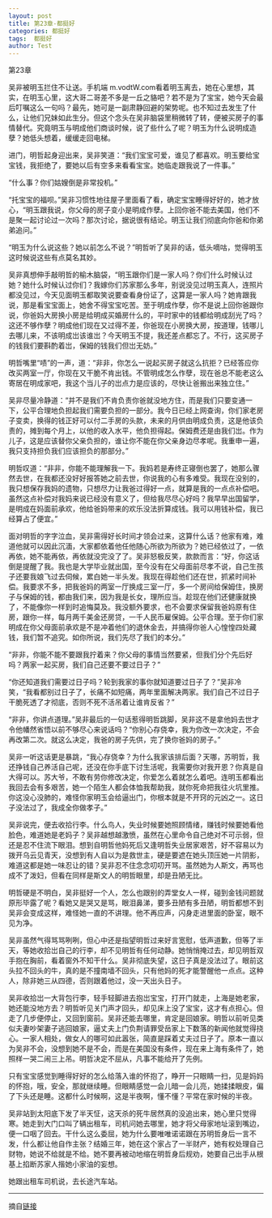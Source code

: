```yaml
---
layout: post
title: 第23章-都挺好
categories: 都挺好
tags:  都挺好
author: Test
---
```


第23章

吴非被明玉拦住不让送。手机端 m.vodtW.com看着明玉离去，她在心里想，其实，在明玉心里，这大哥二哥差不多是一丘之貉吧？若不是为了宝宝，她今天会最后叮嘱这么一句吗？最先，她可是一副肃静回避的架势呢。也不知过去发生了什么，让他们兄妹如此生分。但这个念头在吴非脑袋里稍微转了转，便被买房子的事情替代。究竟明玉与明成他们商谈时候，说了些什么了呢？明玉为什么说明成造孽？她低头想着，缓缓走回电梯。



进门，明哲起身迎出来，吴非笑道：“我们宝宝可爱，谁见了都喜欢。明玉要给宝宝钱，我拒绝了，要她以后有空多来看看宝宝。她临走跟我说了一件事。”



“什么事？你们姑嫂倒是非常投机。”



“托宝宝的福呗。”吴非习惯性地往屋子里面看了看，确定宝宝睡得好好的，她才放心，“明玉跟我说，你父母的房子变小是明成作孽。上回你爸不能去美国，他们不是聚一起讨论过一次吗？那次讨论，据说很有结论。明玉让我们彻底向你爸和你弟弟追问。”



“明玉为什么说这些？她以前怎么不说？”明哲听了吴非的话，低头嘀咕，觉得明玉这时候说这些有点莫名其妙。



吴非真想伸手敲明哲的榆木脑袋，“明玉跟你们是一家人吗？你们什么时候认过她？她什么时候认过你们？我嫁你们苏家那么多年，别说没见过明玉真人，连照片都没见过，今天见面明玉都取笑说要查看身份证了，这算是一家人吗？她肯跟我说，那是看宝宝面上，她舍不得宝宝吃苦。至于明成作孽，你不是说上回你爸跟你说，你爸妈大房换小房是给明成买婚房什么的，平时家中的钱都给明成刮光了吗？这还不够作孽？明成他们现在又过得不差，你爸现在小房换大房，按道理，钱哪儿去哪儿来，不该明成岀该谁岀？今天明玉不提，我还差点都忘了。不行，这买房子的钱我们要斟酌着岀，保姆的钱我们但岀无妨。”



明哲嘴里“啧”的一声，道：“非非，你怎么一说起买房子就这么抗拒？已经答应你改买两室一厅，你现在又干脆不肯出钱。不管明成怎么作孽，现在爸总不能老这么寄居在明成家吧，我这个当儿子的岀点力是应该的，尽快让爸搬出来独立住。”



吴非尽量冷静道：“并不是我们不肯负责你爸就没地方住，而是我们只要变通一下，公平合理地负担起我们需要负担的一部分。我今日已经上网查询，你们家老房子变卖，换得的钱正好可以付二手房的头款，未来的月供由明成负责，这是他该负责的，摊到每个月上，以他的收入水平，他负担得起。保姆费还是由我们岀。作为儿子，这是应该替你父亲负担的，谁让你不能在你父亲身边尽孝呢。我重申一遍，我只支持担负我们应该担负的那部分。”



明哲叹道：“非非，你能不能理解我一下。我妈若是寿终正寝倒也罢了，她那么骤然去世，在我都还没好好报答她之前去世，你说我的心有多难受。我现在没别的，我只想保存我妈的遗物，只想尽力让我爸过得好一点，就算是我的一点点补偿吧。虽然这点补偿对我妈来说已经没有意义了，但给我尽尽心好吗？我早早出国留学，是明成在妈面前承欢，他给爸妈带来的欢乐没法折算成钱。我可以用钱补偿，我已经算占了便宜。”



面对明哲的字字泣血，吴非需得好长时间才领会过来，这算什么话？他家有难，难道他就可以因此沉湎，大家都依着他任他随心所欲为所欲为？她已经依过了，一依再依，她不能再依，再依就没完没了了。吴非怒极反笑，款款而言：“好，你这话倒是提醒了我。我也是大学毕业就出国，至今没有在父母面前尽孝不说，自己生孩子还要我娘飞过去伺候，累白她一半头发。我现在得趁他们还在世，抓紧时间补偿。我要求不多，把我爸妈的两室一厅换成三室一厅，多一个房间给保姆住，换房子与保姆的钱，都由我们来，因为我是长女，理所应当。趁现在他们还健康就换了，不能像你一样到时追悔莫及。我没额外要求，也不会要求保留我爸妈原有住房，跟你一样，每月两千美金还房贷，一千人民币雇保姆。公平合理。至于你们家明成在你父母面前承欢是不是冲着他们的退休金去，并搞得你爸人心惶惶四处藏钱，我们暂不追究。如你所说，我们先尽了我们的本分。”



“非非，你能不能不要跟我拧着来？你父母的事情当然要紧，但我们分个先后好吗？两家一起买房，我们自己还要不要过日子？”



“你还知道我们需要过日子吗？轮到我家的事你就知道要过日子了？”吴非冷笑，“我看都别过日子了，长痛不如短痛，两年里面解决两家。我们自己不过日子干脆死透了才彻底，否则不死不活吊着让谁肯反省？”



“非非，你讲点道理。”吴非最后的一句话惹得明哲跳脚，吴非这不是拿他妈去世才令他幡然省悟以前不够尽心来说话吗？“你别心存侥幸，我为你改一次决定，不会再改第二次。就这么决定，我爸的房子先供，完了换你爸妈的房子。”



吴非一听这话更是暴跳，“我心存侥幸？为什么我家该排后面？天哪，苏明哲，我还挣钱自己养活自己呢，还没在你手底下讨生活呢，我需要你对我开恩？你真是自大得可以。苏大爷，不敢有劳你修改决定，你爱怎么着就怎么着吧。连明玉都看出我回去会有多艰苦，她一个陌生人都会体恤我帮助我，就你死命把我往火坑里推。你这没心没肺的，难怪你家明玉会给逼出门，你根本就是不开窍的元凶之一。这日子没法过了，我成全你做孝子。”



吴非说完，便去收拾行李。什么鸟人，失业时候要她照顾情绪，赚钱时候要她看他脸色，难道她是老妈子？吴非越想越激愤，虽然在心里命令自己绝对不可示弱，但还是忍不住流下眼泪。想到自明哲他妈死后又逢明哲失业居家艰苦，好不容易以为拨开乌云见青天，没想到有人自以为是救世主，硬是要遮在她头顶压她一片阴影，难道这都是她一味忍让的错？吴非忍不住念念叨叨开骂。虽然她为人斯文，再骂也成不了泼妇，但看在同样是斯文人的明哲眼里，却是丑陋无比。



明哲硬是不明白，吴非挺好一个人，怎么也跟别的弄堂女人一样，碰到金钱问题就原形毕露了呢？看她又是哭又是骂，眼泪鼻涕，要多丑陋有多丑陋，明哲都想不到吴非会变成这样，难怪她一直的不讲理。他不再应声，闪身走进里面的卧室，眼不见为净。



吴非虽然气得骂骂咧咧，但心中还是指望明哲过来好言宽慰，低声道歉，但等了半天，等她收拾岀自己的行李，却不见明哲有任何动静。她悄悄掩过去，却见明哲双手抱在胸前，看着窗外不知干什么。吴非彻底失望，这日子真是没法过了。眼前这头拉不回头的牛，真的是不撞南墙不回头，只有他妈的死才能警醒他一点点。这种人，除非她三从四德，否则跟着他过，没一天出头日子。



吴非收拾岀一大背包行李，轻手轻脚进去抱岀宝宝，打开门就走，上海是她老家，她还能没地方去？明哲听见关门声才回头，却见床上没了宝宝，这才有点担心。但走了几步便停止，又回到窗前。吴非还能去哪里，肯定是回娘家。明哲以前听见类似夫妻吵架妻子逃回娘家，逼丈夫上门负荆请罪受岳家上下数落的新闻他就觉得挠心。一家人相处，做女人的哪可如此嚣张，简直是踩着丈夫过日子了。原本一直以为吴非不会，没想到她不是不会，而是在美国没有条件，现在来上海有条件了，她照样一哭二闹三上吊。明哲决定不屈从，凡事不能给开了先例。



只有宝宝感觉到睡得好好的怎么给落入谁的怀抱了，睁开一只眼睛一扫，见是妈妈的怀抱，哦，安全，那就继续睡。但眼睛感觉一会儿暗一会儿亮，她揉揉眼皮，偏了下头还是睡。这都什么时候啊，这是半夜啊，懂不懂？平常在家时候的半夜。



吴非站到太阳底下发了半天怔，这天杀的死牛居然真的没追出来，她心里只觉得寒。她走到大门口叫了辆出租车，司机问她去哪里，她才将父母家地址滚到嘴边，便一口咽了回去。干什么这么委屈，她为什么要唯唯诺诺跟在苏明哲身后一言不发，什么都让他自作主张？结婚三年，她在这个家占了一半财产，她有权处理自己财物，她说不给就是不给。她不要再被动地缩在明哲身后规劝，她要自己出手从根基上掐断苏家人揩她小家油的妄想。



她跟出租车司机说，去长途汽车站。







*****

摘自[链接](https://m.vodtw.com/wapbook-53717-32938790/)